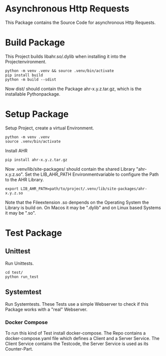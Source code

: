 # Asynchronous Http Requests

This Package contains the Source Code for asynchronous Http Requests.

# Build Package 

This Project builds libahr.so/.dylib when installing it into the Projectenvironment.

    python -m venv .venv && source .venv/bin/activate
    pip install build
    python -m build --sdist

Now dist/ should contain the Package ahr-x.y.z.tar.gz, which is the installable Pythonpackage.

# Setup Package

Setup Project, create a virtual Environment.

    python -m venv .venv
    source .venv/bin/activate

Install AHR

    pip install ahr-x.y.z.tar.gz 

Now .venv/lib/site-packages/ should contain the shared Library "ahr-x.y.z.so".
Set the LIB_AHR_PATH Environmentvariable to configure the Path to the AHR Library.

    export LIB_AHR_PATH=path/to/project/.venv/lib/site-packages/ahr-x.y.z.so

Note that the Fileextension .so denpends on the Operating System the Library is build on.
On Macos it may be ".dylib" and on Linux based Systems it may be ".so".

# Test Package

## Unittest

Run Unittests.

    cd test/
    python run_test

## Systemtest

Run Systemtests. These Tests use a simple Webserver to check if this Package works with a "real" Webserver.

### Docker Compose

To run this kind of Test install docker-compose. 
The Repo contains a docker-compose.yaml file which defines a Client and a Server Service.
The Client Service contains the Testcode, the Server Service is used as its Counter-Part.

